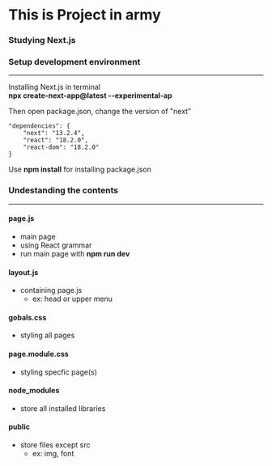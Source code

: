 # This is Project in army
### Studying Next.js 

### Setup development environment
------------
Installing Next.js in terminal  
**npx create-next-app@latest --experimental-ap**

Then open package.json, change the version of "next"  

    "dependencies": {
        "next": "13.2.4",
        "react": "18.2.0",
        "react-dom": "18.2.0"
    }  

Use **npm install** for installing package.json

### Undestanding the contents
------------
#### page.js
+ main page
+ using React grammar
+ run main page with **npm run dev**

#### layout.js
+ containing page.js
    + ex: head or upper menu

#### gobals.css
+ styling all pages

#### page.module.css
+ styling specfic page(s)

#### node_modules
+ store all installed libraries

#### public
+ store files except src 
    + ex: img, font